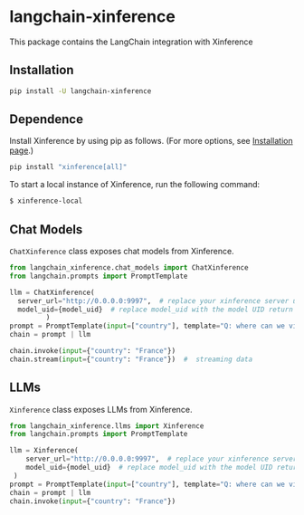 # langchain-xinference

This package contains the LangChain integration with Xinference

## Installation

```bash
pip install -U langchain-xinference
```

## Dependence
Install Xinference by using pip as follows. (For more options, see [Installation page](https://inference.readthedocs.io/en/latest/getting_started/installation.html).)

```bash
pip install "xinference[all]"
```

To start a local instance of Xinference, run the following command:

```bash
$ xinference-local
```

## Chat Models

`ChatXinference` class exposes chat models from Xinference.

```python
from langchain_xinference.chat_models import ChatXinference
from langchain.prompts import PromptTemplate

llm = ChatXinference(
  server_url="http://0.0.0.0:9997",  # replace your xinference server url
  model_uid={model_uid}  # replace model_uid with the model UID return from launching the model
         )
prompt = PromptTemplate(input=["country"], template="Q: where can we visit in the capital of {country}? A:")
chain = prompt | llm

chain.invoke(input={"country": "France"})
chain.stream(input={"country": "France"})  #  streaming data
```

## LLMs
`Xinference` class exposes LLMs from Xinference.

```python
from langchain_xinference.llms import Xinference
from langchain.prompts import PromptTemplate

llm = Xinference(
    server_url="http://0.0.0.0:9997",  # replace your xinference server url
    model_uid={model_uid}  # replace model_uid with the model UID return from launching the model
 )
prompt = PromptTemplate(input=["country"], template="Q: where can we visit in the capital of {country}? A:")
chain = prompt | llm
chain.invoke(input={"country": "France"})
```
